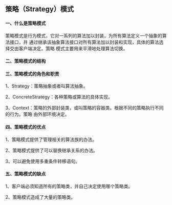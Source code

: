 ## 策略（Strategy）模式

#### 一、什么是策略模式

策略模式是行为模式，它对一系列的算法加以封装，为所有算法定义一个抽象的算法接口，并
通过继承该抽象算法接口对所有算法加以封装和实现，具体的算法选择交由客户端决定。策略
模式主要用来平滑地处理算法切换。

#### 二、策略模式的结构



#### 三、策略模式的角色和职责

1、Strategy：策略抽象或者叫算法抽象。

2、ConcreteStrategy：各种策略或算法的具体实现。

3、Context：策略的外部封装类，或叫策略的容器类。根据不同的策略执行不同的行为。策略
由外部环境决定。

#### 四、策略模式的优点

1、策略模式提供了管理相关的算法族的办法。

2、策略模式提供了可以替换继承关系的办法。

3、可以避免使用多重条件转移语句。

#### 五、策略模式的缺点

1、客户端必须知道所有的策略类，并自己决定使用哪个策略类。

2、策略模式造成了大量的策略类。

